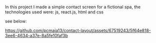 In this project I made a simple contact screen for a fictional spa,
the technologies used were: js, react.js, html and css

see below:

https://github.com/pcmaia13/contact-layout/assets/67519243/5f64e818-3ee6-4634-a37e-8a5fe10faf3b

